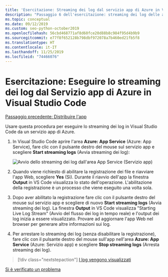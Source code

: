 ```yaml
---
title: 'Esercitazione: Streaming dei log dal servizio app di Azure in VS Code'
description: "Passaggio 6 dell'esercitazione: streaming dei log delle app in Visual Studio Code"
ms.topic: conceptual
ms.date: 09/12/2019
ms.custom: seo-python-october2019
ms.openlocfilehash: 56cbd468771af8d60fce20d88b8c984f95d4b9b9
ms.sourcegitcommit: e77f8f652128b798dbf972078a7b460ed21fb5f8
ms.translationtype: HT
ms.contentlocale: it-IT
ms.lasthandoff: 11/25/2019
ms.locfileid: "74466076"
---
```

# <a name="tutorial-stream-logs-from-azure-app-service-into-visual-studio-code"></a>Esercitazione: Eseguire lo streaming dei log dal Servizio app di Azure in Visual Studio Code

[Passaggio precedente: Distribuire l'app](tutorial-deploy-app-service-on-linux-05.md)

Usare questa procedura per eseguire lo streaming dei log in Visual Studio Code da un servizio app di Azure.

1. In Visual Studio Code aprire l'area **Azure: App Service** (Azure: App Service), fare clic con il pulsante destro del mouse sul servizio app e scegliere **Start streaming logs** (Avvia streaming dei log):

   ![Avvio dello streaming dei log dall'area App Service (Servizio app)](media/deploy-azure/start-streaming-logs-in-visual-studio-code.png)

1. Quando viene richiesto di abilitare la registrazione dei file e riavviare l'app Web, scegliere **Yes** (Sì). Durante il riavvio dell'app la finestra **Output** in VS Code visualizza lo stato dell'operazione. L'abilitazione della registrazione è un processo che viene eseguito una volta sola.

1. Dopo aver abilitato la registrazione fare clic con il pulsante destro del mouse sul servizio app e scegliere di nuovo **Start streaming logs** (Avvia streaming dei log). La finestra **Output** in VS Code visualizza "Starting Live Log Stream" (Avvio del flusso dei log in tempo reale) e l'output dei log inizia a essere visualizzato. Provare ad aggiornare l'app Web nel browser per generare altre informazioni sui log.

1. Per arrestare lo streaming dei log (senza disabilitare la registrazione), fare clic con il pulsante destro del mouse sull'app nell'area **Azure: App Service** (Azure: Servizio app) e scegliere **Stop streaming logs** (Arresta streaming dei log).

> [!div class="nextstepaction"]
> [I log vengono visualizzati](tutorial-deploy-app-service-on-linux-07.md)

[Si è verificato un problema](https://www.research.net/r/PWZWZ52?tutorial=vscode-appservice-python&step=06-stream-logs)
